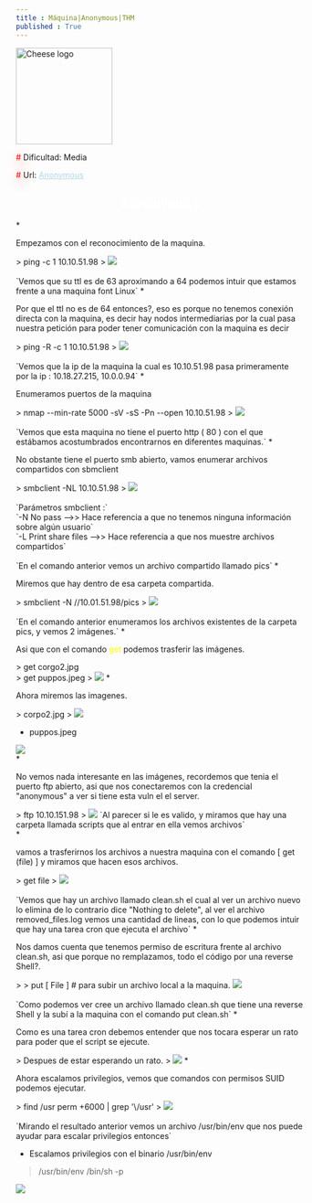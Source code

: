 ```yaml
---
title : Máquina|Anonymous|THM
published : True
---
```

<p></p>


<div class="contenedor imgc">
    <img class="imgc" src="imgs/anonymous/anonymousLog.png" style="width: 169px" alt="Cheese logo">
    <div> 
        <p><font color="red" style="text-shadow: 5px 5px 20px red;">#</font> Dificultad: Media </p>
        <p><font color="red" style="text-shadow: 5px 5px 20px red;">#</font> Url: <a href="https://tryhackme.com/room/anonymous" style="color: lightblue;">Anonymous</a></p>
    </div>
</div>
 
<h2><font color="white"><center># Anonymous</center></font></h2>
* <p>Empezamos con el reconocimiento de la maquina.</p>
> ping -c 1 10.10.51.98
>
<img src="/imgs/anonymous/anonymous0.jpg"/>
<br><br>
`Vemos que su ttl es de 63 aproximando a 64 podemos intuir que estamos frente a una maquina font Linux`
* <p>Por que el ttl no es de 64 entonces?, eso es porque no tenemos conexión directa con la maquina, es decir
hay nodos intermediarias por la cual pasa nuestra petición para poder tener comunicación con la maquina es decir</p>
> ping -R -c 1 10.10.51.98
>
<img src="/imgs/anonymous/anonymous1.jpg"/>
<br><br>
`Vemos que la ip de la maquina la cual es 10.10.51.98 pasa primeramente por la ip : 10.18.27.215, 10.0.0.94`
* <p>Enumeramos puertos de la maquina</p>
> nmap --min-rate 5000 -sV -sS -Pn --open 10.10.51.98
>
<img src="/imgs/anonymous/anonymous2.jpg"/>
<br><br>
`Vemos que esta maquina no tiene el puerto http ( 80 ) con el que estábamos acostumbrados encontrarnos en diferentes maquinas.`
* <p>No obstante tiene el puerto smb abierto, vamos enumerar archivos compartidos con sbmclient</p>
> smbclient -NL 10.10.51.98
>
<img src="/imgs/anonymous/anonymous3.jpg"/>
<br><br>
`Parámetros smbclient :`
<br>
`-N No pass -->> Hace referencia a que no tenemos ninguna información sobre algún usuario`
<br>
`-L Print share files -->> Hace referencia a que nos muestre archivos compartidos`
<br><br>
`En el comando anterior vemos un archivo compartido llamado pics`
* <p>Miremos que hay dentro de esa carpeta compartida.</p>
> smbclient -N //10.01.51.98/pics
>
<img src="/imgs/anonymous/anonymous4.jpg"/>
<br><br>
`En el comando anterior enumeramos los archivos existentes de la carpeta pics, y vemos 2 imágenes.`
* <p>Asi que con el comando <font color="yellow">get</font> podemos trasferir las imágenes.</p>
> get corgo2.jpg
<br>
> get puppos.jpeg
>
<img src="/imgs/anonymous/anonymous5.jpg"/>
* <p>Ahora miremos las imagenes.</p>
> corpo2.jpg
>
<img src="/imgs/anonymous/anonymous6.jpg"/>

* puppos.jpeg
>
<img src="/imgs/anonymous/anonymous7.jpg"/>
<br>
* <p>No vemos nada interesante en las imágenes, recordemos que tenia el puerto ftp abierto, asi que nos conectaremos con la credencial "anonymous" a ver si tiene esta vuln el el server.</p>
> ftp 10.10.151.98
>
<img src="/imgs/anonymous/anonymous8.jpg"/>
`Al parecer si le es valido, y miramos que hay una carpeta llamada scripts que al entrar en ella vemos archivos`
<br>
* <p>vamos a trasferirnos los archivos a nuestra maquina con el comando [ get (file) ] y miramos que hacen esos archivos.</p>
> get file
>
<img src="/imgs/anonymous/anonymous9.jpg"/>
<br><br>
`Vemos que hay un archivo llamado clean.sh el cual al ver un archivo nuevo lo elimina de lo contrario dice "Nothing to delete", al ver el archivo removed_files.log vemos una cantidad de lineas, con lo que podemos intuir que hay una tarea cron que ejecuta el archivo`
* <p>Nos damos cuenta que tenemos permiso de escritura frente al archivo clean.sh, asi que porque no remplazamos, todo el código por una reverse Shell?.</p>
>
> put [ File ] # para subir un archivo local a la maquina.
<img src="/imgs/anonymous/anonymous11.jpg"/>
<br>
<br>
`Como podemos ver cree un archivo llamado clean.sh que tiene una reverse Shell y la subí a la maquina con el comando put clean.sh`
* <p>Como es una tarea cron debemos entender que nos tocara esperar un rato para poder que el script se ejecute.</p>
> Despues de estar esperando un rato.
>
<img src="/imgs/anonymous/anonymous12.jpg"/>
* <p>Ahora escalamos privilegios, vemos que comandos con permisos SUID podemos ejecutar.</p>
> find /usr perm +6000 | grep '\/usr'
>
<img src="/imgs/anonymous/anonymous14.jpg"/>
<br><br>
`Mirando el resultado anterior vemos un archivo /usr/bin/env que nos puede ayudar para escalar privilegios entonces`

* <p> Escalamos privilegios con el binario /usr/bin/env </p>
> /usr/bin/env /bin/sh -p
>
<img src="/imgs/anonymous/anonymous15.jpg"/>




